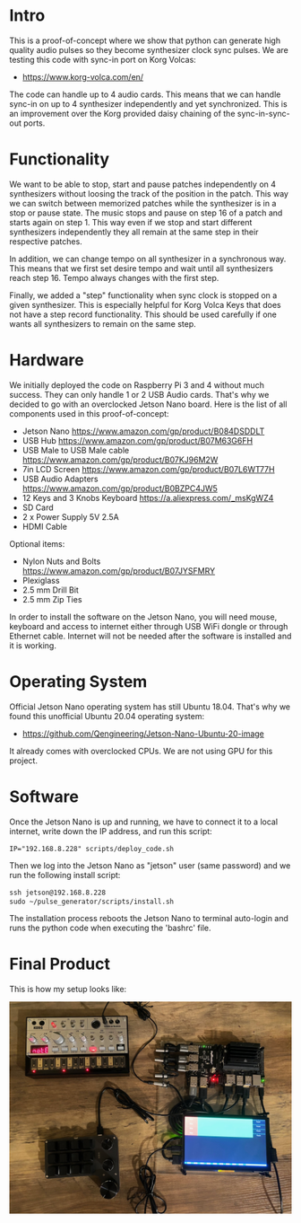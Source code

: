 
# Intro

This is a proof-of-concept where we show that python can generate high quality audio pulses so they become synthesizer clock sync pulses. We are testing this code with sync-in port on Korg Volcas:

* https://www.korg-volca.com/en/

The code can handle up to 4 audio cards. This means that we can handle sync-in on up to 4 synthesizer independently and yet synchronized. This is an improvement over the Korg provided daisy chaining of the sync-in-sync-out ports.

# Functionality

We want to be able to stop, start and pause patches independently on 4 synthesizers without loosing the track of the position in the patch. This way we can switch between memorized patches while the synthesizer is in a stop or pause state. The music stops and pause on step 16 of a patch and starts again on step 1. This way even if we stop and start different synthesizers independently they all remain at the same step in their respective patches.

In addition, we can change tempo on all synthesizer in a synchronous way. This means that we first set desire tempo and wait until all synthesizers reach step 16. Tempo always changes with the first step.

Finally, we added a "step" functionality when sync clock is stopped on a given synthesizer. This is especially helpful for Korg Volca Keys that does not have a step record functionality. This should be used carefully if one wants all synthesizers to remain on the same step.

# Hardware

We initially deployed the code on Raspberry Pi 3 and 4 without much success. They can only handle 1 or 2 USB Audio cards. That's why we decided to go with an overclocked Jetson Nano board. Here is the list of all components used in this proof-of-concept:

* Jetson Nano https://www.amazon.com/gp/product/B084DSDDLT
* USB Hub https://www.amazon.com/gp/product/B07M63G6FH
* USB Male to USB Male cable https://www.amazon.com/gp/product/B07KJ96M2W
* 7in LCD Screen https://www.amazon.com/gp/product/B07L6WT77H
* USB Audio Adapters https://www.amazon.com/gp/product/B0BZPC4JW5
* 12 Keys and 3 Knobs Keyboard https://a.aliexpress.com/_msKgWZ4
* SD Card
* 2 x Power Supply 5V 2.5A
* HDMI Cable

Optional items:

* Nylon Nuts and Bolts https://www.amazon.com/gp/product/B07JYSFMRY
* Plexiglass
* 2.5 mm Drill Bit
* 2.5 mm Zip Ties

In order to install the software on the Jetson Nano, you will need mouse, keyboard and access to internet either through USB WiFi dongle or through Ethernet cable. Internet will not be needed after the software is installed and it is working.

# Operating System

Official Jetson Nano operating system has still Ubuntu 18.04. That's why we found this unofficial Ubuntu 20.04 operating system:

* https://github.com/Qengineering/Jetson-Nano-Ubuntu-20-image

It already comes with overclocked CPUs. We are not using GPU for this project.

# Software

Once the Jetson Nano is up and running, we have to connect it to a local internet, write down the IP address, and run this script:

```shell
IP="192.168.8.228" scripts/deploy_code.sh
```

Then we log into the Jetson Nano as "jetson" user (same password) and we run the following install script:

```shell
ssh jetson@192.168.8.228
sudo ~/pulse_generator/scripts/install.sh
```

The installation process reboots the Jetson Nano to terminal auto-login and runs the python code when executing the 'bashrc' file.

# Final Product

This is how my setup looks like:

![Korg Volca and Jetson Nano as Sync Device](images/IMG_7476.jpg?raw=true "Korg Volca and Jetson Nano as Sync Device")


